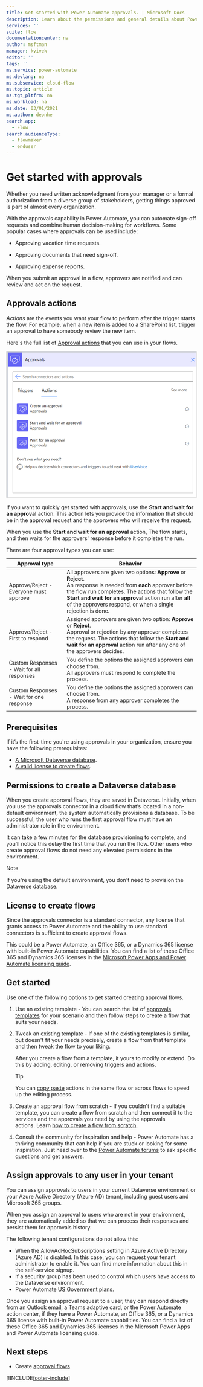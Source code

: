 ```yaml
---
title: Get started with Power Automate approvals. | Microsoft Docs
description: Learn about the permissions and general details about Power Automate approvals.
services: ''
suite: flow
documentationcenter: na
author: msftman
manager: kvivek
editor: ''
tags: ''
ms.service: power-automate
ms.devlang: na
ms.subservice: cloud-flow
ms.topic: article
ms.tgt_pltfrm: na
ms.workload: na
ms.date: 03/01/2021
ms.author: deonhe
search.app: 
  - Flow
search.audienceType: 
  - flowmaker
  - enduser
---
```


# Get started with approvals

Whether you need written acknowledgment from your manager or a formal authorization from a diverse group of stakeholders, getting things approved is part of almost every organization. 

With the approvals capability in Power Automate, you can automate sign-off requests and combine human decision-making for workflows. Some popular cases where approvals can be used include:

   - Approving vacation time requests.

   - Approving documents that need sign-off.

   - Approving expense reports.

When you submit an approval in a flow, approvers are notified and can review and act on the request.

## Approvals actions  
  
*Actions* are the events you want your flow to perform after the trigger starts the flow. For example, when a new item is added to a SharePoint list, trigger an approval to have somebody review the new item. 

Here's the full list of [Approval actions](./connectors/approvals/#actions) that you can use in your flows.  
  
![List of approval actions.](media/get-started-approvals/list-approval-actions.png)

If you want to quickly get started with approvals, use the **Start and wait for an approval** action. This action lets you provide the information that should be in the approval request and the approvers who will receive the request. 

When you use the **Start and wait for an approval** action, The flow starts, and then waits for the approvers' response before it completes the run.  

There are four approval types you can use:

| **Approval type**                         | **Behavior**                                                                                                                                                                                                                                                                                           |
|-------------------------------------------|--------------------------------------------------------------------------------------------------------------------------------------------------------------------------------------------------------------------------------------------------------------------------------------------------------|
| Approve/Reject - Everyone must approve    | All approvers are given two options: **Approve** or **Reject**. <br> An response is needed from **each** approver before the flow run completes. The actions that follow the **Start and wait for an approval** action run after **all** of the approvers respond, or when a single rejection is done.                                                            
| Approve/Reject - First to respond         | Assigned approvers are given two option: **Approve** or **Reject**. <br> Approval or rejection by any approver completes the request. The actions that follow the **Start and wait for an approval** action run after any one of the approvers decides.       
| Custom Responses - Wait for all responses | You define the options the assigned approvers can choose from. <br>All approvers must respond to complete the process.     
| Custom Responses - Wait for one response  | You define the options the assigned approvers can choose from. <br> A response from any approver completes the process.      

## Prerequisites

If it’s the first-time you're using approvals in your organization, ensure you have the following prerequisites:

   - [A Microsoft Dataverse database](#permissions-to-create-a-dataverse-database).
   - [A valid license to create flows](#license-to-create-flows).


## Permissions to create a Dataverse database

When you create approval flows, they are saved in Dataverse. Initially, when you use the approvals connector in a cloud flow that’s located in a non-default environment, the system automatically provisions a database. To be successful, the user who runs the first approval flow must have an administrator role in the environment.

It can take a few minutes for the database provisioning to complete, and you’ll notice this delay the first time that you run the flow. Other users who create approval flows do not need any elevated permissions in the environment.

>[!NOTE]
>If you're using the default environment, you don't need to provision the Dataverse database. 

## License to create flows

Since the approvals connector is a standard connector, any license that grants access to Power Automate and the ability to use standard connectors is sufficient to create approval flows.

This could be a Power Automate, an Office 365, or a Dynamics 365 license with built-in Power Automate capabilities. You can find a list of these Office 365 and Dynamics 365 licenses in the [Microsoft Power Apps and Power Automate licensing guide](https://go.microsoft.com/fwlink/?linkid=2085130).


## Get started

Use one of the following options to get started creating approval flows.
  
1. Use an existing template - You can search the list of [approvals templates](https://flow.microsoft.com/search/?category=Approval) for your scenario and then follow steps to create a flow that suits your needs. 

1. Tweak an existing template - If one of the existing templates is similar, but doesn't fit your needs precisely, create a flow from that template and then tweak the flow to your liking. 

   After you create a flow from a template, it yours to modify or extend. Do this by adding, editing, or removing triggers and actions. 
   
   >[!TIP]
   >You can [copy paste](https://flow.microsoft.com/blog/introducing-clipboard-in-flow-designer-and-three-new-user-experience-updates/) actions in the same flow or across flows to speed up the editing process.   

1. Create an approval flow from scratch - If you couldn't find a suitable template, you can create a flow from scratch and then connect it to the services and the approvals you need by using the approvals actions. Learn [how to create a flow from scratch](https://docs.microsoft.com/power-automate/get-started-logic-flow).  

1. Consult the community for inspiration and help - Power Automate has a thriving community that can help if you are stuck or looking for some inspiration. Just head over to the [Power Automate forums](https://powerusers.microsoft.com/t5/Building-Flows/bd-p/BuildingFlows) to ask specific questions and get answers.


## Assign approvals to any user in your tenant

You can assign approvals to users in your current Dataverse environment or your Azure Active Directory (Azure AD) tenant, including guest users and Microsoft 365 groups. 

When you assign an approval to users who are not in your environment, they are automatically added so that we can process their responses and persist them for approvals history. 

The following tenant configurations do not allow this:

- When the AllowAdHocSubscriptions setting in Azure Active Directory (Azure AD) is disabled. In this case, you can request your tenant administrator to enable it. You can find more information about this in the self-service signup.
- If a security group has been used to control which users have access to the Dataverse environment.
- Power Automate [US Government plans](./us-govt.md).


Once you assign an approval request to a user, they can respond directly from an Outlook email, a Teams adaptive card, or the Power Automate action center, if they have a Power Automate, an Office 365, or a Dynamics 365 license with built-in Power Automate capabilities. You can find a list of these Office 365 and Dynamics 365 licenses in the Microsoft Power Apps and Power Automate licensing guide.

## Next steps

- Create [approval flows](modern-approvals.md)






 


[!INCLUDE[footer-include](includes/footer-banner.md)]
